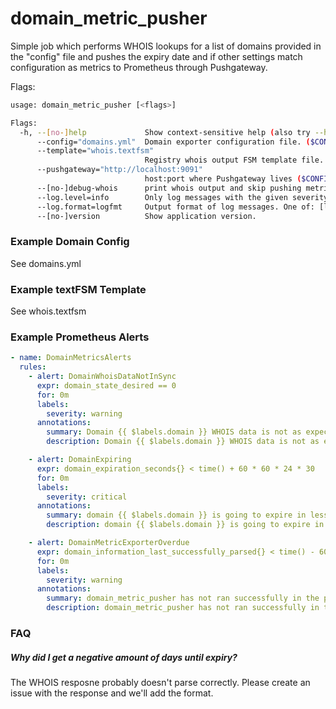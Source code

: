 # domain_metric_pusher


Simple job which performs WHOIS lookups for a list of domains provided in the "config" file and pushes the expiry date and if other settings match configuration as metrics to Prometheus through Pushgateway.

Flags:
```bash
usage: domain_metric_pusher [<flags>]

Flags:
  -h, --[no-]help             Show context-sensitive help (also try --help-long and --help-man).
      --config="domains.yml"  Domain exporter configuration file. ($CONFIG)
      --template="whois.textfsm"  
                              Registry whois output FSM template file. ($CONFIG)
      --pushgateway="http://localhost:9091"  
                              host:port where Pushgateway lives ($CONFIG)
      --[no-]debug-whois      print whois output and skip pushing metrics ($CONFIG)
      --log.level=info        Only log messages with the given severity or above. One of: [debug, info, warn, error]
      --log.format=logfmt     Output format of log messages. One of: [logfmt, json]
      --[no-]version          Show application version.
```

### Example Domain Config
See domains.yml

### Example textFSM Template
See whois.textfsm

### Example Prometheus Alerts


```yaml
- name: DomainMetricsAlerts
  rules:
    - alert: DomainWhoisDataNotInSync
      expr: domain_state_desired == 0
      for: 0m
      labels:
        severity: warning
      annotations:
        summary: Domain {{ $labels.domain }} WHOIS data is not as expected in domain_metrics_pusher
        description: Domain {{ $labels.domain }} WHOIS data is not as expected in domain_metrics_pusher. Misconfiguration or failure/hijack attempt at registrar/registry?

    - alert: DomainExpiring
      expr: domain_expiration_seconds{} < time() + 60 * 60 * 24 * 30
      for: 0m
      labels:
        severity: critical
      annotations:
        summary: domain {{ $labels.domain }} is going to expire in less than 30 days. Renew?! 
        description: domain {{ $labels.domain }} is going to expire in less than 30 days. Renew?! Expiration timestamp is {{ $value }} 

    - alert: DomainMetricExporterOverdue
      expr: domain_information_last_successfully_parsed{} < time() - 60 * 60 * 26
      for: 0m
      labels:
        severity: warning
      annotations:
        summary: domain_metric_pusher has not ran successfully in the prescribed timeframe. Check the service. 
        description: domain_metric_pusher has not ran successfully in the prescribed timeframe. Check the service. Last successful run at {{ $value }} 

```

### FAQ

##### Why did I get a negative amount of days until expiry?

The WHOIS resposne probably doesn't parse correctly. Please create an issue with the response and we'll add the format.


